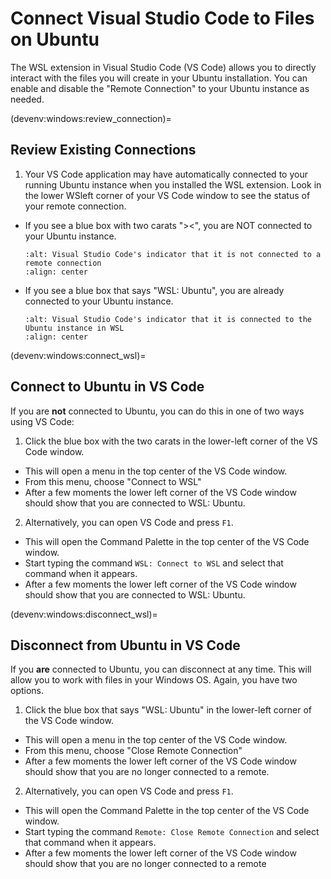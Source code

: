 # Connect Visual Studio Code to Files on Ubuntu

The WSL extension in Visual Studio Code (VS Code) allows you to directly interact with the files you will create in your Ubuntu installation. You can enable and disable the "Remote Connection" to your Ubuntu instance as needed.

(devenv:windows:review_connection)=
## Review Existing Connections

1. Your VS Code application may have automatically connected to your running Ubuntu instance when you installed the WSL extension. Look in the lower WSleft corner of your VS Code window to see the status of your remote connection.

  * If you see a blue box with two carats "><", you are NOT connected to your Ubuntu instance.

    ```{image} ../img/vscode_disconnected.png
    :alt: Visual Studio Code's indicator that it is not connected to a remote connection
    :align: center
    ```

  * If you see a blue box that says "WSL: Ubuntu", you are already connected to your Ubuntu instance.

    ```{image} ../img/vscode_connected.png
    :alt: Visual Studio Code's indicator that it is connected to the Ubuntu instance in WSL
    :align: center
    ```

(devenv:windows:connect_wsl)=
## Connect to Ubuntu in VS Code

If you are **not** connected to Ubuntu, you can do this in one of two ways using VS Code:

1. Click the blue box with the two carats in the lower-left corner of the VS Code window.

  * This will open a menu in the top center of the VS Code window.
  * From this menu, choose "Connect to WSL"
  * After a few moments the lower left corner of the VS Code window should show that you are connected to WSL: Ubuntu.

2. Alternatively, you can open VS Code and press `F1`. 

  * This will open the Command Palette in the top center of the VS Code window.
  * Start typing the command `WSL: Connect to WSL` and select that command when it appears.
  * After a few moments the lower left corner of the VS Code window should show that you are connected to WSL: Ubuntu.

(devenv:windows:disconnect_wsl)=
## Disconnect from Ubuntu in VS Code

If you **are** connected to Ubuntu, you can disconnect at any time. This will allow you to work with files in your Windows OS. Again, you have two options.

1. Click the blue box that says "WSL: Ubuntu" in the lower-left corner of the VS Code window.

  * This will open a menu in the top center of the VS Code window.
  * From this menu, choose "Close Remote Connection"
  * After a few moments the lower left corner of the VS Code window should show that you are no longer connected to a remote.

2. Alternatively, you can open VS Code and press `F1`. 

  * This will open the Command Palette in the top center of the VS Code window.
  * Start typing the command `Remote: Close Remote Connection` and select that command when it appears.
  * After a few moments the lower left corner of the VS Code window should show that you are no longer connected to a remote